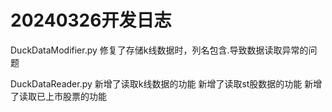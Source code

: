 # 20240326开发日志
DuckDataModifier.py
修复了存储k线数据时，列名包含.导致数据读取异常的问题

DuckDataReader.py
新增了读取k线数据的功能
新增了读取st股数据的功能
新增了读取已上市股票的功能